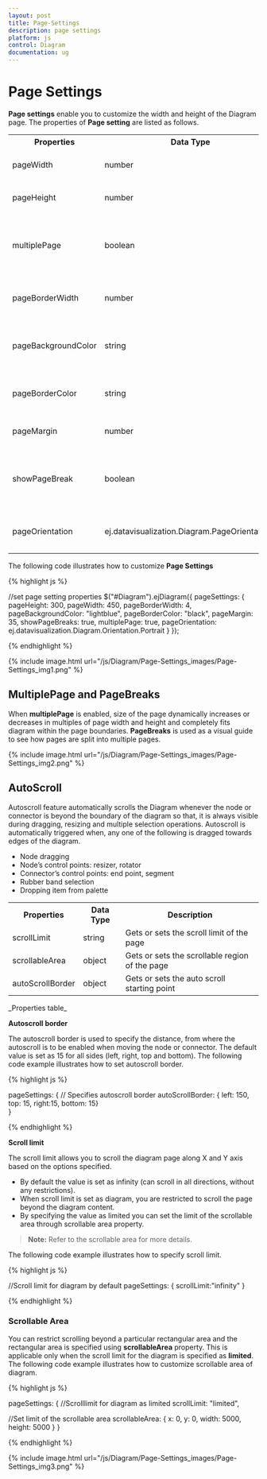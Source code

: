 ```yaml
---
layout: post
title: Page-Settings
description: page settings
platform: js
control: Diagram
documentation: ug
---
```


# Page Settings

**Page settings** enable you to customize the width and height of the Diagram page. The properties of **Page setting** are listed as follows.

<table>
<tr>
<th>
Properties</th><th>
Data Type</th><th>
Description</th></tr>
<tr>
<td>
pageWidth</td><td>
number</td><td>
Gets or sets the width of the page</td></tr>
<tr>
<td>
pageHeight</td><td>
number</td><td>
Gets or sets the height of the page</td></tr>
<tr>
<td>
multiplePage</td><td>
boolean</td><td>
Gets or sets whether  multiple page option is enabled or not</td></tr>
<tr>
<td>
pageBorderWidth</td><td>
number</td><td>
Gets or sets the border width of the page</td></tr>
<tr>
<td>
pageBackgroundColor</td><td>
string</td><td>
Gets or sets the background color of the page</td></tr>
<tr>
<td>
pageBorderColor</td><td>
string</td><td>
Gets or sets the border color of the page</td></tr>
<tr>
<td>
pageMargin</td><td>
number</td><td>
Gets or sets the  margin of the page</td></tr>
<tr>
<td>
showPageBreak</td><td>
boolean</td><td>
Gets or sets whether  page break option is enabled or not</td></tr>
<tr>
<td>
pageOrientation</td><td>
ej.datavisualization.Diagram.PageOrientations</td><td>
Gets or sets the orientation of the page</td></tr>
</table>

The following code illustrates how to customize **Page Settings**

{% highlight js %}

//set page setting properties
$("#Diagram").ejDiagram({
   pageSettings: {
      pageHeight: 300,
      pageWidth: 450,
      pageBorderWidth: 4,
      pageBackgroundColor: "lightblue",
      pageBorderColor: "black",
      pageMargin: 35,
      showPageBreaks: true,
      multiplePage: true,
      pageOrientation: ej.datavisualization.Diagram.Orientation.Portrait
   }
});

{% endhighlight %}

{% include image.html url="/js/Diagram/Page-Settings_images/Page-Settings_img1.png" %}

## MultiplePage and PageBreaks

When **multiplePage** is enabled, size of the page dynamically increases or decreases in multiples of page width and height and completely fits diagram within the page boundaries. **PageBreaks** is used as a visual guide to see how pages are split into multiple pages.

{% include image.html url="/js/Diagram/Page-Settings_images/Page-Settings_img2.png" %}

## AutoScroll

Autoscroll feature automatically scrolls the Diagram whenever the node or connector is beyond the boundary of the diagram so that, it is always visible during dragging, resizing and multiple selection operations. Autoscroll is automatically triggered when, any one of the following is dragged towards edges of the diagram.

* Node dragging
* Node’s control points: resizer, rotator
* Connector’s control points: end point, segment
* Rubber band selection
* Dropping item from palette

<table>
<tr>
<th>
Properties</th><th>
Data Type</th><th>
Description</th></tr>
<tr>
<td>
scrollLimit</td><td>
string</td><td>
Gets or sets the scroll limit of the page</td></tr>
<tr>
<td>
scrollableArea</td><td>
object</td><td>
Gets or sets the scrollable region of the page</td></tr>
<tr>
<td>
autoScrollBorder</td><td>
object</td><td>
Gets or sets the auto scroll starting point </td></tr>
</table>
_Properties table_

**Autoscroll border**

The autoscroll border is used to specify the distance, from where the autoscroll is to be enabled when moving the node or connector. The default value is set as 15 for all sides (left, right, top and bottom). The following code example illustrates how to set autoscroll border.

{% highlight js %}

pageSettings: 
    { 
        // Specifies autoscroll border
        autoScrollBorder: { left: 150, top: 15, right:15, bottom: 15}  
    }  

{% endhighlight %}

**Scroll limit**

The scroll limit allows you to scroll the diagram page along X and Y axis based on the options specified. 

* By default the value is set as infinity (can scroll in all directions, without any restrictions). 
* When scroll limit is set as diagram, you are restricted to scroll the page beyond the diagram content. 
* By specifying the value as limited you can set the limit of the scrollable area through scrollable area property. 

> **Note:** Refer to the scrollable area for more details.

The following code example illustrates how to specify scroll limit. 

{% highlight js %}

//Scroll limit for diagram by default
pageSettings: { scrollLimit:"infinity" }

{% endhighlight %}

### Scrollable Area

You can restrict scrolling beyond a particular rectangular area and the rectangular area is specified using **scrollableArea** property. This is applicable only when the scroll limit for the diagram is specified as **limited**. The following code example illustrates how to customize scrollable area of diagram.

{% highlight js %}

pageSettings: {
   //Scrolllimit for diagram as limited
   scrollLimit: "limited",

   //Set limit of the scrollable area
   scrollableArea: {
      x: 0,
      y: 0,
      width: 5000,
      height: 5000
   }
}

{% endhighlight %}

{% include image.html url="/js/Diagram/Page-Settings_images/Page-Settings_img3.png" %}
